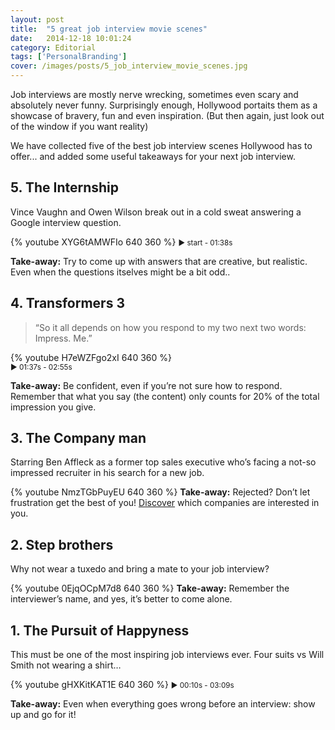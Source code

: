 ```yaml
---
layout: post
title:  "5 great job interview movie scenes"
date:   2014-12-18 10:01:24
category: Editorial
tags: ['PersonalBranding']
cover: /images/posts/5_job_interview_movie_scenes.jpg
---
```

<p class="intro">Job interviews are mostly nerve wrecking, sometimes even scary and absolutely never funny. Surprisingly enough, Hollywood portaits them as a showcase of bravery, fun and even inspiration. (But then again, just look out of the window if you want reality)  

We have collected five of the best job interview scenes Hollywood has to offer... and added some useful takeaways for your next job interview. 
</p>

<!--more-->

## 5. The Internship

Vince Vaughn and Owen Wilson break out in a cold sweat answering a Google interview question. 

{% youtube XYG6tAMWFIo 640 360 %}
<small>► start - 01:38s</small>

**Take-away:** Try to come up with answers that are creative, but realistic. Even when the questions itselves might be a bit odd..
 
## 4. Transformers 3 

> “So it all depends on how you respond to my two next two words: Impress. Me.”

{% youtube H7eWZFgo2xI 640 360 %}	
<small>► 01:37s - 02:55s</small>

**Take-away:** Be confident, even if you’re not sure how to respond. Remember that what you say (the content) only counts for 20% of the total impression you give.

## 3. The Company man  

Starring Ben Affleck as a former top sales executive who’s facing a not-so impressed recruiter in his search for a new job.

{% youtube NmzTGbPuyEU 640 360 %}
**Take-away:** Rejected? Don’t let frustration get the best of you! <a href="https://www.magnet.me/?utm_source=blog&utm_medium=blogpost&utm_term=job-interview-scenes&utm_campaign=article
" target="_blank">Discover</a> which companies are interested in you.

## 2. Step brothers

Why not wear a tuxedo and bring a mate to your job interview?

{% youtube 0EjqOCpM7d8 640 360 %}
**Take-away:** Remember the interviewer’s name, and yes, it’s better to come alone.

## 1. The Pursuit of Happyness

This must be one of the most inspiring job interviews ever. Four suits vs Will Smith not wearing a shirt… 

{% youtube gHXKitKAT1E 640 360 %} 
<small>► 00:10s - 03:09s</small>

**Take-away:** Even when everything goes wrong before an interview: show up and go for it!
